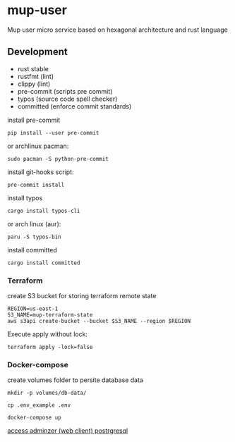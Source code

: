 # mup-user

Mup user micro service based on hexagonal architecture and rust language

## Development

- rust stable
- rustfmt (lint)
- clippy (lint)
- pre-commit (scripts pre commit)
- typos (source code spell checker)
- committed (enforce commit standards)

install pre-commit

```
pip install --user pre-commit
```

or archlinux pacman:

```
sudo pacman -S python-pre-commit
```

install git-hooks script:

```
pre-commit install
```

install typos

```
cargo install typos-cli
```

or arch linux (aur):

```
paru -S typos-bin
```

install committed

```
cargo install committed
```

### Terraform

create S3 bucket for storing terraform remote state

```
REGION=us-east-1
S3_NAME=mup-terraform-state
aws s3api create-bucket --bucket $S3_NAME --region $REGION
```

Execute apply without lock:

```
terraform apply -lock=false
```

### Docker-compose

create volumes folder to persite database data

```
mkdir -p volumes/db-data/
```

```
cp .env_example .env
```

```
docker-compose up
```

[access adminzer (web client) postrgresql](http://localhost:8081)
